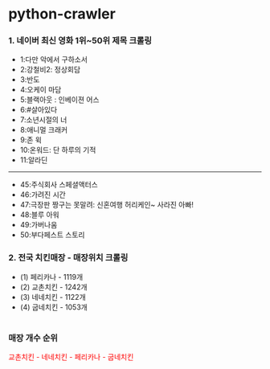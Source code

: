 # python-crawler
### 1. 네이버 최신 영화 1위~50위 제목 크롤링
- 1:다만 악에서 구하소서
- 2:강철비2: 정상회담
- 3:반도
- 4:오케이 마담
- 5:블랙아웃 : 인베이젼 어스
- 6:#살아있다
- 7:소년시절의 너
- 8:애니멀 크래커
- 9:존 윅
- 10:온워드: 단 하루의 기적
- 11:알라딘
<hr>

- 45:주식회사 스페셜액터스
- 46:가려진 시간
- 47:극장판 짱구는 못말려: 신혼여행 허리케인~ 사라진 아빠!
- 48:블루 아워
- 49:가버나움
- 50:부다페스트 스토리
### 2. 전국 치킨매장 - 매장위치 크롤링
-  (1) 페리카나 - 1119개
-  (2) 교촌치킨 - 1242개 
-  (3) 네네치킨 - 1122개
-  (4) 굽네치킨 - 1053개
#
### 매장 개수 순위<br>
<p style='color:red;'>교촌치킨 - 네네치킨 - 페리카나 - 굽네치킨</p> 
